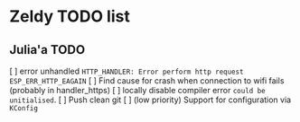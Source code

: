 # Zeldy TODO list

## Julia'a TODO

[ ] error unhandled `HTTP_HANDLER: Error perform http request ESP_ERR_HTTP_EAGAIN`
[ ] Find cause for crash when connection to wifi fails (probably in handler_https)
[ ] locally disable compiler error `could be unitialised`.
[ ] Push clean git
[ ] (low priority) Support for configuration via `KConfig`